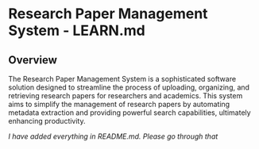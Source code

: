 # Research Paper Management System - LEARN.md
## Overview
The Research Paper Management System is a sophisticated software solution designed to streamline the process of uploading, organizing, and retrieving research papers for researchers and academics. This system aims to simplify the management of research papers by automating metadata extraction and providing powerful search capabilities, ultimately enhancing productivity.

*I have added everything in README.md. Please go through that*
